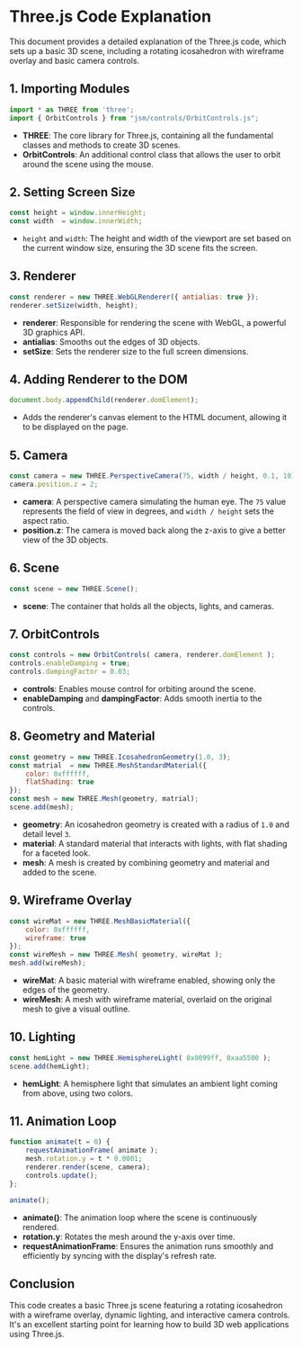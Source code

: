 
# Three.js Code Explanation

This document provides a detailed explanation of the Three.js code, which sets up a basic 3D scene, including a rotating icosahedron with wireframe overlay and basic camera controls.

## 1. Importing Modules

```javascript
import * as THREE from 'three';
import { OrbitControls } from "jsm/controls/OrbitControls.js";
```
- **THREE**: The core library for Three.js, containing all the fundamental classes and methods to create 3D scenes.
- **OrbitControls**: An additional control class that allows the user to orbit around the scene using the mouse.

## 2. Setting Screen Size

```javascript
const height = window.innerHeight;
const width  = window.innerWidth;
```
- `height` and `width`: The height and width of the viewport are set based on the current window size, ensuring the 3D scene fits the screen.

## 3. Renderer

```javascript
const renderer = new THREE.WebGLRenderer({ antialias: true });
renderer.setSize(width, height);
```
- **renderer**: Responsible for rendering the scene with WebGL, a powerful 3D graphics API.
- **antialias**: Smooths out the edges of 3D objects.
- **setSize**: Sets the renderer size to the full screen dimensions.

## 4. Adding Renderer to the DOM

```javascript
document.body.appendChild(renderer.domElement);
```
- Adds the renderer's canvas element to the HTML document, allowing it to be displayed on the page.

## 5. Camera

```javascript
const camera = new THREE.PerspectiveCamera(75, width / height, 0.1, 10);
camera.position.z = 2;
```
- **camera**: A perspective camera simulating the human eye. The `75` value represents the field of view in degrees, and `width / height` sets the aspect ratio.
- **position.z**: The camera is moved back along the z-axis to give a better view of the 3D objects.

## 6. Scene

```javascript
const scene = new THREE.Scene();
```
- **scene**: The container that holds all the objects, lights, and cameras.

## 7. OrbitControls

```javascript
const controls = new OrbitControls( camera, renderer.domElement );
controls.enableDamping = true;
controls.dampingFactor = 0.03;
```
- **controls**: Enables mouse control for orbiting around the scene.
- **enableDamping** and **dampingFactor**: Adds smooth inertia to the controls.

## 8. Geometry and Material

```javascript
const geometry = new THREE.IcosahedronGeometry(1.0, 3);
const matrial  = new THREE.MeshStandardMaterial({ 
    color: 0xffffff,
    flatShading: true 
});
const mesh = new THREE.Mesh(geometry, matrial);
scene.add(mesh);
```
- **geometry**: An icosahedron geometry is created with a radius of `1.0` and detail level `3`.
- **material**: A standard material that interacts with lights, with flat shading for a faceted look.
- **mesh**: A mesh is created by combining geometry and material and added to the scene.

## 9. Wireframe Overlay

```javascript
const wireMat = new THREE.MeshBasicMaterial({
    color: 0xffffff,
    wireframe: true
});
const wireMesh = new THREE.Mesh( geometry, wireMat );
mesh.add(wireMesh);
```
- **wireMat**: A basic material with wireframe enabled, showing only the edges of the geometry.
- **wireMesh**: A mesh with wireframe material, overlaid on the original mesh to give a visual outline.

## 10. Lighting

```javascript
const hemLight = new THREE.HemisphereLight( 0x0099ff, 0xaa5500 );
scene.add(hemLight);
```
- **hemLight**: A hemisphere light that simulates an ambient light coming from above, using two colors.

## 11. Animation Loop

```javascript
function animate(t = 0) {
    requestAnimationFrame( animate );
    mesh.rotation.y = t * 0.0001;
    renderer.render(scene, camera);
    controls.update();    
};

animate();
```
- **animate()**: The animation loop where the scene is continuously rendered.
- **rotation.y**: Rotates the mesh around the y-axis over time.
- **requestAnimationFrame**: Ensures the animation runs smoothly and efficiently by syncing with the display's refresh rate.

## Conclusion

This code creates a basic Three.js scene featuring a rotating icosahedron with a wireframe overlay, dynamic lighting, and interactive camera controls. It's an excellent starting point for learning how to build 3D web applications using Three.js.
